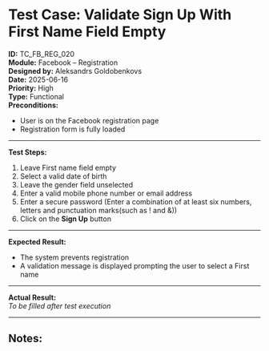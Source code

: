 # Test Case: Validate Sign Up With First Name Field Empty

**ID:** TC_FB_REG_020  
**Module:** Facebook – Registration  
**Designed by:** Aleksandrs Goldobenkovs  
**Date:** 2025-06-16  
**Priority:** High  
**Type:** Functional  
**Preconditions:**  
- User is on the Facebook registration page  
- Registration form is fully loaded

---

**Test Steps:**

1. Leave First name field empty 
2. Select a valid date of birth
3. Leave the gender field unselected
4. Enter a valid mobile phone number or email address 
5. Enter a secure password (Enter a combination of at least six numbers, letters and punctuation marks(such as ! and &))  
6. Click on the **Sign Up** button

---

**Expected Result:**   
- The system prevents registration
- A validation message is displayed prompting the user to select a First name

---

**Actual Result:**  
_To be filled after test execution_

---

**Notes:**  
- 
